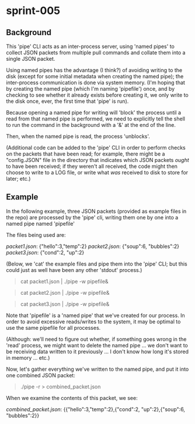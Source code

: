 # sprint-005

## Background

This 'pipe' CLI acts as an inter-process server, using 'named pipes' to collect JSON packets from multiple pull commands and collate them into a single JSON packet. 

Using named pipes has the advantage (I think?) of avoiding writing to the disk (except for some initial metadata when creating the named pipe); the inter-process communication is done via system memory. (I'm hoping that by creating the named pipe (which I'm naming 'pipefile') once, and by checking to see whether it already exists before creating it, we only write to the disk once, ever, the first time that 'pipe' is run).  

Because opening a named pipe for writing will 'block' the process until a read from that named pipe is performed, we need to explicitly tell the shell to run the command in the background with a '&' at the end of the line.

Then, when the named pipe is read, the process 'unblocks'.

(Additional code can be added to the 'pipe' CLI in order to perform checks on the packets that have been read; for example, there might be a "config.JSON" file in the directory that indicates which JSON packets *ought* to have been received; if they weren't all received, the code might then choose to write to a LOG file, or write what *was* received to disk to store for later; etc.)

## Example

In the following example, three JSON packets (provided as example files in the repo) are processed by the 'pipe' cli, writing them one by one into a named pipe named 'pipefile'

The files being used are:

*packet1.json*:  {"hello":3,"temp":2}
*packet2.json*:  {"soup":6, "bubbles":2}
*packet3.json*:  {"cond":2, "up":2}

(Below, we 'cat' the example files and pipe them into the 'pipe' CLI; but this could just as well have been any other 'stdout' process.)

> cat packet1.json | ./pipe -w pipefile&

> cat packet2.json | ./pipe -w pipefile&

> cat packet3.json | ./pipe -w pipefile&

Note that 'pipefile' is a 'named pipe' that we've created for our process.  In order to avoid excessive reads/writes to the system, it may be optimal to use the same pipefile for all processes.

(Although: we'll need to figure out whether, if something goes wrong in the 'read' process, we might want to delete the named pipe ... we don't want to be receiving data written to it previously ... I don't know how long it's stored in memory ... etc.)

Now, let's gather everything we've written to the named pipe, and put it into one combined JSON packet:

> ./pipe -r > combined_packet.json

When we examine the contents of this packet, we see:

*combined_packet.json*: {{"hello":3,"temp":2},{"cond":2, "up":2},{"soup":6, "bubbles":2}}